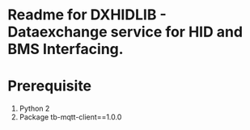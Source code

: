 # Readme for DXHIDLIB - Dataexchange service for HID and BMS Interfacing.

# Prerequisite
1. Python 2
2. Package tb-mqtt-client==1.0.0


